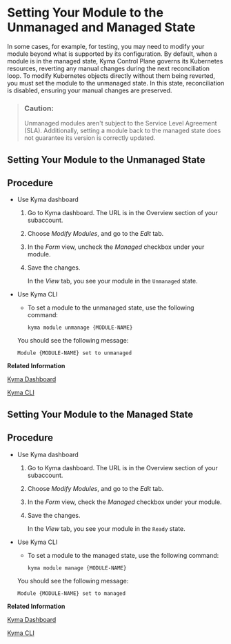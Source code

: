 <!-- loioc07168072c8340ecbb392260cf52c165 -->

# Setting Your Module to the Unmanaged and Managed State

In some cases, for example, for testing, you may need to modify your module beyond what is supported by its configuration. By default, when a module is in the managed state, Kyma Control Plane governs its Kubernetes resources, reverting any manual changes during the next reconciliation loop. To modify Kubernetes objects directly without them being reverted, you must set the module to the unmanaged state. In this state, reconciliation is disabled, ensuring your manual changes are preserved.

> ### Caution:  
> Unmanaged modules aren't subject to the Service Level Agreement \(SLA\). Additionally, setting a module back to the managed state does not guarantee its version is correctly updated.

<a name="task_qmd_tk1_cfc"/>

<!-- task\_qmd\_tk1\_cfc -->

## Setting Your Module to the Unmanaged State



## Procedure

-   Use Kyma dashboard

    1.  Go to Kyma dashboard. The URL is in the Overview section of your subaccount.

    2.  Choose *Modify Modules*, and go to the *Edit* tab.

    3.  In the *Form* view, uncheck the *Managed* checkbox under your module.

    4.  Save the changes.

        In the *View* tab, you see your module in the `Unmanaged` state.


-   Use Kyma CLI

    -   To set a module to the unmanaged state, use the following command:

        ```
        kyma module unmanage {MODULE-NAME}
        ```


    You should see the following message:

    ```
    Module {MODULE-NAME} set to unmanaged
    ```


**Related Information**  


[Kyma Dashboard](../10-concepts/kyma-dashboard-482ae2f.md "Use Kyma dashboard to access various features and functionalities of SAP BTP, Kyma runtime.")

[Kyma CLI](../10-concepts/kyma-cli-292454b.md "Kyma CLI is an essential tool for application developers who want to get started quickly and efficiently with SAP BTP, Kyma runtime. Designed to streamline workflows, it simplifies complex tasks, enabling developers to deploy and manage applications easily.")

<a name="task_qww_pm1_cfc"/>

<!-- task\_qww\_pm1\_cfc -->

## Setting Your Module to the Managed State



## Procedure

-   Use Kyma dashboard

    1.  Go to Kyma dashboard. The URL is in the Overview section of your subaccount.

    2.  Choose *Modify Modules*, and go to the *Edit* tab.

    3.  In the *Form* view, check the *Managed* checkbox under your module.

    4.  Save the changes.

        In the *View* tab, you see your module in the `Ready` state.


-   Use Kyma CLI

    -   To set a module to the managed state, use the following command:

        ```
        kyma module manage {MODULE-NAME}
        ```


    You should see the following message:

    ```
    Module {MODULE-NAME} set to managed
    ```


**Related Information**  


[Kyma Dashboard](../10-concepts/kyma-dashboard-482ae2f.md "Use Kyma dashboard to access various features and functionalities of SAP BTP, Kyma runtime.")

[Kyma CLI](../10-concepts/kyma-cli-292454b.md "Kyma CLI is an essential tool for application developers who want to get started quickly and efficiently with SAP BTP, Kyma runtime. Designed to streamline workflows, it simplifies complex tasks, enabling developers to deploy and manage applications easily.")

